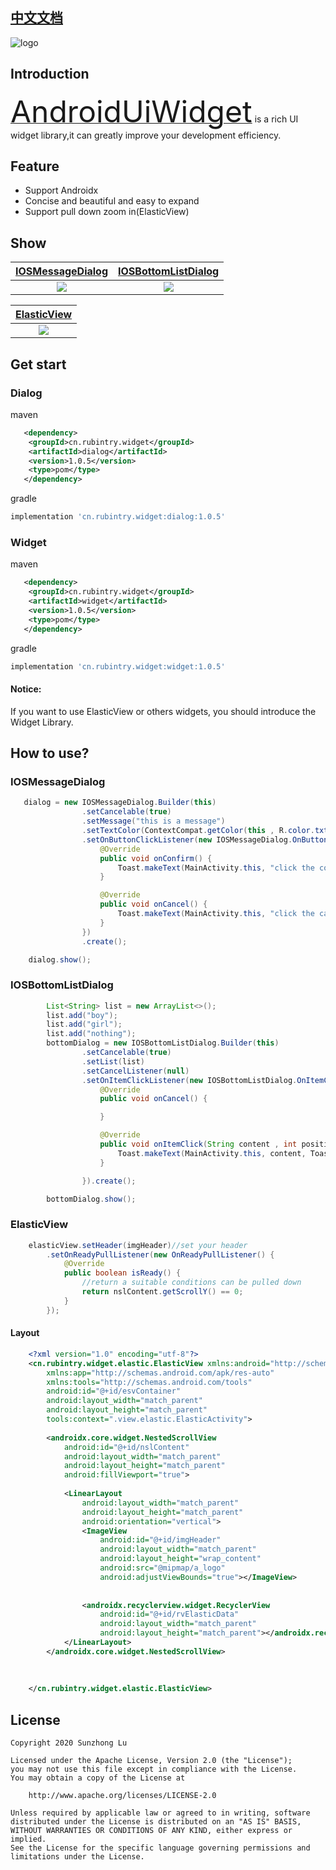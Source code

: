 
## [中文文档][readme_cn]

<!--![logo](https://rubintry.cn/icon.png)-->
![logo](https://user-images.githubusercontent.com/25943524/81573086-9e84a900-93d6-11ea-81b5-af22b6691e87.png)

## Introduction

[<font size="7">AndroidUiWidget</font>][readme] is a rich UI widget library,it can greatly improve your development efficiency.

## Feature
* Support Androidx
* Concise and beautiful and easy to expand
* Support pull down zoom in(ElasticView)

<!--## Widget List-->
<!--### Dialog-->
<!--* [IOSMessageDialog][readme_ios_message_dialog]-->
<!--* [IOSBottomListDialog][readme_ios_bottom_list_dialog]-->

<!--### Elastic-->
<!--* [ElasticView][readme_elastic_view]-->


## Show
|[IOSMessageDialog][readme_ios_message_dialog]|[IOSBottomListDialog][readme_ios_bottom_list_dialog]|
|:---:|:---:|
|![](https://user-images.githubusercontent.com/25943524/81573478-236fc280-93d7-11ea-9778-885c0cce20c5.gif)|![](https://user-images.githubusercontent.com/25943524/81573566-3aaeb000-93d7-11ea-91ed-1fea529f6442.gif)|

|[ElasticView][readme_elastic_view]|
|:---:|
|![](https://user-images.githubusercontent.com/25943524/81573366-f4f1e780-93d6-11ea-9026-e70b40d293af.png)|


## Get start

### Dialog
maven
```xml
   <dependency>
	<groupId>cn.rubintry.widget</groupId>
	<artifactId>dialog</artifactId>
	<version>1.0.5</version>
	<type>pom</type>
   </dependency>
```

gradle
```groovy
implementation 'cn.rubintry.widget:dialog:1.0.5'
```

### Widget
maven
```xml
   <dependency>
	<groupId>cn.rubintry.widget</groupId>
	<artifactId>widget</artifactId>
	<version>1.0.5</version>
	<type>pom</type>
   </dependency>
```

gradle
```groovy
implementation 'cn.rubintry.widget:widget:1.0.5'
```


<h4>Notice:</h4>If you want to use ElasticView or others widgets, you should introduce the Widget Library.


## How to use?

### IOSMessageDialog
```java
   dialog = new IOSMessageDialog.Builder(this)
                .setCancelable(true)
                .setMessage("this is a message")
                .setTextColor(ContextCompat.getColor(this , R.color.txtColor))
                .setOnButtonClickListener(new IOSMessageDialog.OnButtonClickListener() {
                    @Override
                    public void onConfirm() {
                        Toast.makeText(MainActivity.this, "click the confirm", Toast.LENGTH_SHORT).show();
                    }

                    @Override
                    public void onCancel() {
                        Toast.makeText(MainActivity.this, "click the cancel", Toast.LENGTH_SHORT).show();
                    }
                })
                .create();

    dialog.show();
```



### IOSBottomListDialog

```java
        List<String> list = new ArrayList<>();
        list.add("boy");
        list.add("girl");
        list.add("nothing");
        bottomDialog = new IOSBottomListDialog.Builder(this)
                .setCancelable(true)
                .setList(list)
                .setCancelListener(null)
                .setOnItemClickListener(new IOSBottomListDialog.OnItemClickListener() {
                    @Override
                    public void onCancel() {

                    }

                    @Override
                    public void onItemClick(String content , int position) {
                        Toast.makeText(MainActivity.this, content, Toast.LENGTH_SHORT).show();
                    }

                }).create();

        bottomDialog.show();
```


### ElasticView
```java
    elasticView.setHeader(imgHeader)//set your header
        .setOnReadyPullListener(new OnReadyPullListener() {
            @Override
            public boolean isReady() {
                //return a suitable conditions can be pulled down
                return nslContent.getScrollY() == 0;
            }
        });
```


#### Layout
```xml
    <?xml version="1.0" encoding="utf-8"?>
    <cn.rubintry.widget.elastic.ElasticView xmlns:android="http://schemas.android.com/apk/res/android"
        xmlns:app="http://schemas.android.com/apk/res-auto"
        xmlns:tools="http://schemas.android.com/tools"
        android:id="@+id/esvContainer"
        android:layout_width="match_parent"
        android:layout_height="match_parent"
        tools:context=".view.elastic.ElasticActivity">
    
        <androidx.core.widget.NestedScrollView
            android:id="@+id/nslContent"
            android:layout_width="match_parent"
            android:layout_height="match_parent"
            android:fillViewport="true">
    
            <LinearLayout
                android:layout_width="match_parent"
                android:layout_height="match_parent"
                android:orientation="vertical">
                <ImageView
                    android:id="@+id/imgHeader"
                    android:layout_width="match_parent"
                    android:layout_height="wrap_content"
                    android:src="@mipmap/a_logo"
                    android:adjustViewBounds="true"></ImageView>
    
    
                <androidx.recyclerview.widget.RecyclerView
                    android:id="@+id/rvElasticData"
                    android:layout_width="match_parent"
                    android:layout_height="match_parent"></androidx.recyclerview.widget.RecyclerView>
            </LinearLayout>
        </androidx.core.widget.NestedScrollView>
    
    
    
    </cn.rubintry.widget.elastic.ElasticView>
```


## License
```text
Copyright 2020 Sunzhong Lu

Licensed under the Apache License, Version 2.0 (the "License");
you may not use this file except in compliance with the License.
You may obtain a copy of the License at

    http://www.apache.org/licenses/LICENSE-2.0

Unless required by applicable law or agreed to in writing, software
distributed under the License is distributed on an "AS IS" BASIS,
WITHOUT WARRANTIES OR CONDITIONS OF ANY KIND, either express or implied.
See the License for the specific language governing permissions and
limitations under the License.
```


[readme]: https://github.com/Rubintry/AndroidUiWidget
[auc]: https://github.com/Rubintry/AndroidUiWidget
[result]: https://android-arsenal.com/result?level=14
[readme_cn]:https://github.com/RubinTry/AndroidUiWidget/blob/master/README_CN.md
[readme_ios_message_dialog]:https://github.com/RubinTry/AndroidUiWidget/blob/master/doc/en/README_IOS_MESSAGE_DIALOG.md
[readme_ios_bottom_list_dialog]:https://github.com/RubinTry/AndroidUiWidget/blob/master/doc/en/README_IOS_BOTTOM_LIST_DIALOG.md
[readme_elastic_view]:https://github.com/RubinTry/AndroidUiWidget/blob/master/doc/en/README_ELASTIC_VIEW.md
